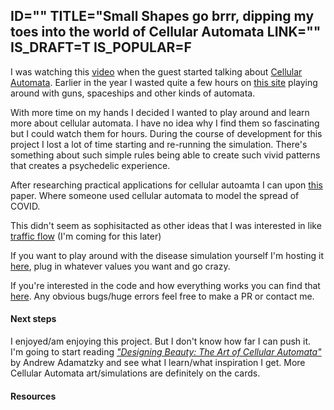 ID=""
TITLE="Small Shapes go brrr, dipping my toes into the world of Cellular Automata
LINK=""
IS_DRAFT=T
IS_POPULAR=F
----------

I was watching this [video](https://www.youtube.com/watch?v=p3lsYlod5OU&t=3889s) when the guest started talking about [Cellular Automata](https://en.wikipedia.org/wiki/Cellular_automaton). Earlier in the year I wasted quite a few hours on [this site](https://playgameoflife.com/) playing around with guns, spaceships and other kinds of automata. 

With more time on my hands I decided I wanted to play around and learn more about cellular automata. I have no idea why I find them so fascinating but I could watch them for hours. During the course of development for this project I lost a lot of time starting and re-running the simulation. There's something about such simple rules being able to create such vivid patterns that creates a psychedelic experience. 

After researching practical applications for cellular autoamta I can upon [this](https://link.springer.com/article/10.1140/epjs/s11734-022-00619-1) paper. Where someone used cellular automata to model the spread of COVID. 

This didn't seem as sophisitacted as other ideas that I was interested in like [traffic flow](https://uu.diva-portal.org/smash/get/diva2:483914/FULLTEXT01.pdf) (I'm coming for this later)


If you want to play around with the disease simulation yourself I'm hosting it [here](), plug in whatever values you want and go crazy. 

If you're interested in the code and how everything works you can find that [here](https://github.com/joshshipton/cellular_automata_disease). Any obvious bugs/huge errors feel free to make a PR or contact me. 

<h4>Next steps</h4> 

I enjoyed/am enjoying this project. But I don't know how far I can push it. I'm going to start reading [*"Designing Beauty: The Art of Cellular Automata"*](https://www.goodreads.com/work/quotes/47988064-designing-beauty-the-art-of-cellular-automata-emergence-complexity-an) by Andrew Adamatzky and see what I learn/what inspiration I get. More Cellular Automata art/simulations are definitely on the cards. 

<h4>Resources</h4> 
